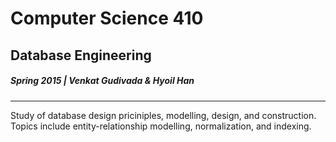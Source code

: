 # Computer Science 410
## Database Engineering
##### Spring 2015 | Venkat Gudivada & Hyoil Han

---

Study of database design priciniples, modelling, design, and construction. Topics include entity-relationship modelling, normalization, and indexing.
